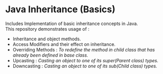 # Java Inheritance (Basics)
Includes Implementation of basic inheritance concepts in Java.
<br>
This repository demonstrates usage of :
- Inheritance and object methods.
- Access Modifiers and their effect on inheritance.
- Overriding Methods : <em> To redefine the method in child class that has already been defined in base class. </em>
- Upcasting : <em> Casting an object to one of its super(Parent class) types. </em>
- Downcasting : <em> Casting an object to one of its sub(Child class) types. </em>

